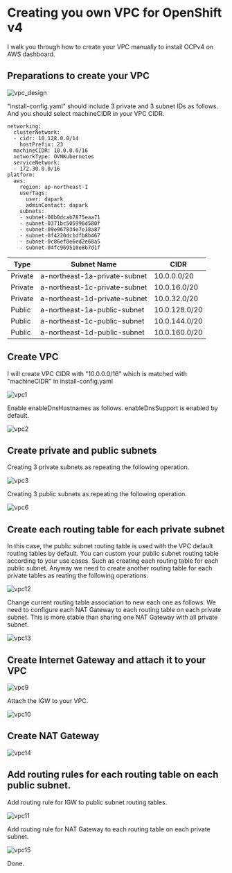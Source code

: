 # Creating you own VPC for OpenShift v4

I walk you through how to create your VPC manually to install OCPv4 on AWS dashboard.

## Preparations to create your VPC

![vpc_design](https://github.com/bysnupy/handson/blob/master/images/vpc_design.png)

"install-config.yaml" should include 3 private and 3 subnet IDs as follows. And you should select machineCIDR in your VPC CIDR.
```
networking:
  clusterNetwork:
  - cidr: 10.128.0.0/14
    hostPrefix: 23
  machineCIDR: 10.0.0.0/16
  networkType: OVNKubernetes
  serviceNetwork:
  - 172.30.0.0/16
platform:
  aws:
    region: ap-northeast-1
    userTags:
      user: dapark
      adminContact: dapark
    subnets:
    - subnet-08b0dcab7875eaa71
    - subnet-0371bc505996d580f
    - subnet-09e967834e7e18a87
    - subnet-0f4220dc1dfb8b467
    - subnet-0c86ef8e6ed2e68a5
    - subnet-04fc969510e8b7d1f
```

Type| Subnet Name| CIDR
-|-|-
Private|a-northeast-1a-private-subnet|10.0.0.0/20
Private|a-northeast-1c-private-subnet|10.0.16.0/20
Private|a-northeast-1d-private-subnet|10.0.32.0/20
Public|a-northeast-1a-public-subnet|10.0.128.0/20
Public|a-northeast-1c-public-subnet|10.0.144.0/20
Public|a-northeast-1d-public-subnet|10.0.160.0/20

## Create VPC

I will create VPC CIDR with "10.0.0.0/16" which is matched with "machineCIDR" in install-config.yaml

![vpc1](https://github.com/bysnupy/handson/blob/master/images/vpc1.png)

Enable enableDnsHostnames as follows. enableDnsSupport is enabled by default.

![vpc2](https://github.com/bysnupy/handson/blob/master/images/vpc2.png)

## Create private and public subnets

Creating 3 private subnets as repeating the following operation.

![vpc3](https://github.com/bysnupy/handson/blob/master/images/vpc3.png)

Creating 3 public subnets as repeating the following operation.

![vpc6](https://github.com/bysnupy/handson/blob/master/images/vpc6.png)

## Create each routing table for each private subnet

In this case, the public subnet routing table is used with the VPC default routing tables by default.
You can custom your public subnet routing table according to your use cases. Such as creating each routing table for each public subnet.
Anyway we need to create another routing table for each private tables as reating the following operations.

![vpc12](https://github.com/bysnupy/handson/blob/master/images/vpc12.png)

Change current routing table association to new each one as follows.
We need to configure each NAT Gateway to each routing table on each private subnet.
This is more stable than sharing one NAT Gateway with all private subnet. 

![vpc13](https://github.com/bysnupy/handson/blob/master/images/vpc13.png)

## Create Internet Gateway and attach it to your VPC

![vpc9](https://github.com/bysnupy/handson/blob/master/images/vpc9.png)

Attach the IGW to your VPC.

![vpc10](https://github.com/bysnupy/handson/blob/master/images/vpc10.png)

## Create NAT Gateway

![vpc14](https://github.com/bysnupy/handson/blob/master/images/vpc14.png)

## Add routing rules for each routing table on each public subnet.

Add routing rule for IGW to public subnet routing tables.

![vpc11](https://github.com/bysnupy/handson/blob/master/images/vpc11.png)

Add routing rule for NAT Gateway to each routing table on each private subnet.

![vpc15](https://github.com/bysnupy/handson/blob/master/images/vpc15.png)

Done.
